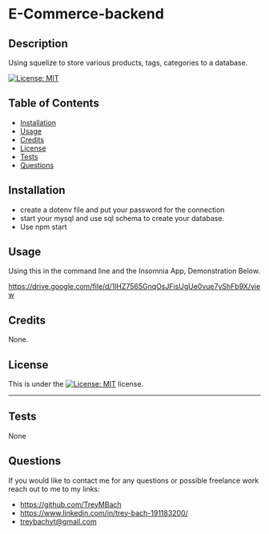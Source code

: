# E-Commerce-backend

## Description

Using squelize to store various products, tags, categories to a database.

[![License: MIT](https://img.shields.io/badge/License-MIT-yellow.svg)](https://opensource.org/licenses/MIT)


## Table of Contents 

- [Installation](#installation)
- [Usage](#usage)
- [Credits](#credits)
- [License](#license)
- [Tests](#tests)
- [Questions](#Questions)

## Installation

- create a dotenv file and put your password for the connection
- start your mysql and use sql schema to create your database.
- Use npm start  


## Usage

Using this in the command line and the Insomnia App, Demonstration Below.

https://drive.google.com/file/d/1lHZ7565GnqOsJFisUgUe0vue7yShFb9X/view

## Credits

None.

## License

This is under the [![License: MIT](https://img.shields.io/badge/License-MIT-yellow.svg)](https://opensource.org/licenses/MIT) license.

---

## Tests

None


## Questions

If you would like to contact me for any questions or possible freelance work reach out to me to my links:
- https://github.com/TreyMBach
- https://www.linkedin.com/in/trey-bach-191183200/
- treybachyt@gmail.com



